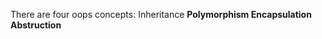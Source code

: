 There are four oops concepts:
    <a> Inheritance
    <b> Polymorphism
    <c> Encapsulation
    <d> Abstruction
